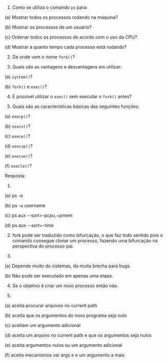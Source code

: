 1. Como se utiliza o comando `ps` para:

(a) Mostrar todos os processos rodando na máquina?

(b) Mostrar os processos de um usuário?

(c) Ordenar todos os processos de acordo com o uso da CPU?

(d) Mostrar a quanto tempo cada processo está rodando?

2. De onde vem o nome `fork()`?

3. Quais são as vantagens e desvantagens em utilizar:

(a) `system()`?

(b) `fork()` e `exec()`?

4. É possível utilizar o `exec()` sem executar o `fork()` antes?

5. Quais são as características básicas das seguintes funções:

(a) `execp()`?

(b) `execv()`?

(c) `exece()`?

(d) `execvp()`?

(e) `execve()`?

(f) `execle()`?

Resposta:

1.
(a) ps -e

(b) ps -u username

(c) ps aux --sort=-pcpu,+pmem

(d) ps aux --sort=-time

2. fork pode ser traduzido como bifurcação, o que faz todo sentido pois o comando consegue clonar um processo, fazendo uma bifurcação na perspectiva do processo pai.

3.
(a) Depende muito do sistemas, da muita brecha para bugs.

(b) Não pode ser executado em apenas uma etapa.

4. Se o objetivo é criar um novo processo então não.

5. 
(a) aceita procurar arquivos no current path

(b) aceita que os argumentos do novo programa seja nulo

(c) aceitam um argumento adicional

(d) aceita um arquivo no current path e que os argumentos seja nulos

(e) aceita argumentos nulos ou um argumento adicional

(f) aceita mecanismos var args e e um argumento a mais
